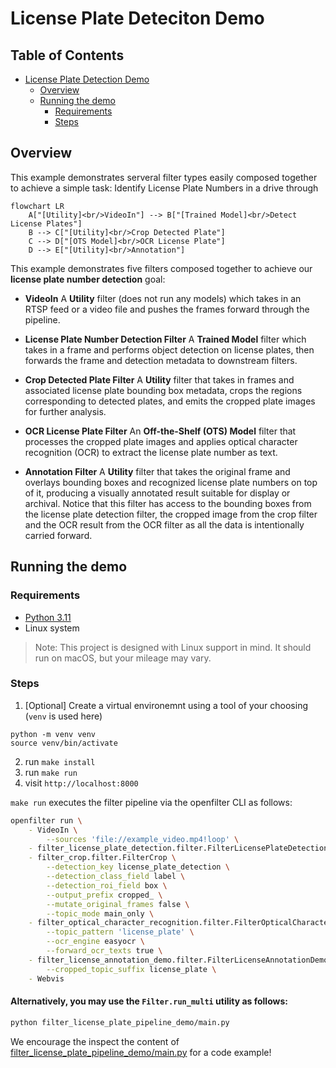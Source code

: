 # License Plate Deteciton Demo

## Table of Contents
- [License Plate Detection Demo](#license-plate-detection-demo)
  - [Overview](#overview)
  - [Running the demo](#running-the-demo)
    - [Requirements](#requirements)
    - [Steps](#steps)

## Overview

This example demonstrates serveral filter types easily composed together to achieve a simple task: Identify License Plate Numbers in a drive through

```mermaid
flowchart LR
    A["[Utility]<br/>VideoIn"] --> B["[Trained Model]<br/>Detect License Plates"]
    B --> C["[Utility]<br/>Crop Detected Plate"]
    C --> D["[OTS Model]<br/>OCR License Plate"]
    D --> E["[Utility]<br/>Annotation"]
```

This example demonstrates five filters composed together to achieve our **license plate number detection** goal:

* **VideoIn**
  A **Utility** filter (does not run any models) which takes in an RTSP feed or a video file and pushes the frames forward through the pipeline.

* **License Plate Number Detection Filter**
  A **Trained Model** filter which takes in a frame and performs object detection on license plates, then forwards the frame and detection metadata to downstream filters.

* **Crop Detected Plate Filter**
  A **Utility** filter that takes in frames and associated license plate bounding box metadata, crops the regions corresponding to detected plates, and emits the cropped plate images for further analysis.

* **OCR License Plate Filter**
  An **Off-the-Shelf (OTS) Model** filter that processes the cropped plate images and applies optical character recognition (OCR) to extract the license plate number as text.

* **Annotation Filter**
  A **Utility** filter that takes the original frame and overlays bounding boxes and recognized license plate numbers on top of it, producing a visually annotated result suitable for display or archival.
  Notice that this filter has access to the bounding boxes from the license plate detection filter, the cropped image from the crop filter and the OCR result from the OCR filter as all the data is intentionally carried forward.

## Running the demo

### Requirements

- [Python 3.11](https://www.python.org/downloads/release/python-3110/)
- Linux system

> Note: This project is designed with Linux support in mind. It should run on macOS, but your mileage may vary.

### Steps
1. [Optional] Create a virtual environemnt using a tool of your choosing (`venv` is used here)
```
python -m venv venv
source venv/bin/activate
```
2. run `make install`
3. run `make run`
4. visit `http://localhost:8000`

`make run` executes the filter pipeline via the openfilter CLI as follows:

```bash
openfilter run \
	- VideoIn \
		--sources 'file://example_video.mp4!loop' \
	- filter_license_plate_detection.filter.FilterLicensePlateDetection \
	- filter_crop.filter.FilterCrop \
		--detection_key license_plate_detection \
		--detection_class_field label \
		--detection_roi_field box \
		--output_prefix cropped_ \
		--mutate_original_frames false \
		--topic_mode main_only \
	- filter_optical_character_recognition.filter.FilterOpticalCharacterRecognition \
		--topic_pattern 'license_plate' \
		--ocr_engine easyocr \
		--forward_ocr_texts true \
	- filter_license_annotation_demo.filter.FilterLicenseAnnotationDemo \
		--cropped_topic_suffix license_plate \
	- Webvis
```

#### Alternatively, you may use the `Filter.run_multi` utility as follows:
```bash
python filter_license_plate_pipeline_demo/main.py
```

We encourage the inspect the content of [filter_license_plate_pipeline_demo/main.py](filter_license_plate_pipeline_demo/main.py) for a code example!